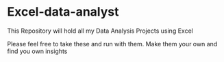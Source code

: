 # Excel-data-analyst
This Repository will hold all my Data Analysis Projects using Excel

Please feel free to take these and run with them. Make them your own and find you own insights
